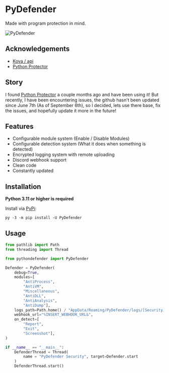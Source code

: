 
# PyDefender
Made with program protection in mind.

![PyDefender](https://media.discordapp.net/attachments/1092082158723666071/1149085362254266499/Untitled-1.png?ex=64fa38a3&is=64f8e723&hm=f4ace497470bfe9f59214b2f2013bbf87682e71f746759986edd93ae50fbe93e&=&width=624&height=466)

## Acknowledgements

 - [Kova / api](https://kova.rip)
 - [Python Protector](https://github.com/xFGhoul/PythonProtector)

## Story
I found [Python Protector](https://github.com/xFGhoul/PythonProtector) a couple months ago and have been using it! But recently, I have been encountering issues, the github hasn't been updated since June 7th (As of September 6th), so I decided, lets use there base, fix the issues, and hopefully update it more in the future!

## Features

- Configurable module system (Enable / Disable Modules)
- Configurable detection system (What it does when something is detected)
- Encrypted logging system with remote uploading
- Discord webhook support
- Clean code
- Constantly updated

## Installation

**Python 3.11 or higher is required**

Install via [PyPi](https://pypi.org/):
```
py -3 -m pip install -U PyDefender
```

## Usage

```py
from pathlib import Path
from threading import Thread

from pythondefender import PyDefender

Defender = PyDefender(
    debug=True,
    modules=[
        "AntiProcess",
        "AntiVM",
        "Miscellaneous",
        "AntiDLL",
        "AntiAnalysis",
        "AntiDump"],
    logs_path=Path.home() / "AppData/Roaming/PyDefender/logs/[Security].log",
    webhook_url="%INSERT_WEBHOOK_URL&",
    on_detect=[
        "Report",
        "Exit",
        "Screenshot"],
)

if __name__ == "__main__":
    DefenderThread = Thread(
        name = "PyDefender Security", target=Defender.start
    )
    DefenderThread.start()
```

